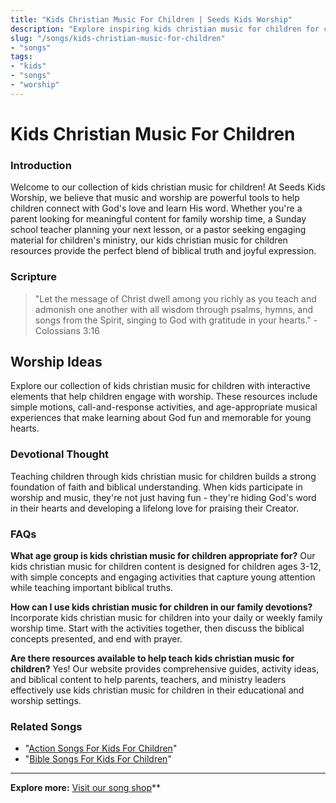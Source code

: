 ```yaml
---
title: "Kids Christian Music For Children | Seeds Kids Worship"
description: "Explore inspiring kids christian music for children for children's worship and faith development. Biblical music resources for families and ministry."
slug: "/songs/kids-christian-music-for-children"
- "songs"
tags:
- "kids"
- "songs"
- "worship"
---
```


# Kids Christian Music For Children

### Introduction

Welcome to our collection of kids christian music for children! At Seeds Kids Worship, we believe that music and worship are powerful tools to help children connect with God's love and learn His word. Whether you're a parent looking for meaningful content for family worship time, a Sunday school teacher planning your next lesson, or a pastor seeking engaging material for children's ministry, our kids christian music for children resources provide the perfect blend of biblical truth and joyful expression.

### Scripture

> "Let the message of Christ dwell among you richly as you teach and admonish one another with all wisdom through psalms, hymns, and songs from the Spirit, singing to God with gratitude in your hearts." - Colossians 3:16

## Worship Ideas

Explore our collection of kids christian music for children with interactive elements that help children engage with worship. These resources include simple motions, call-and-response activities, and age-appropriate musical experiences that make learning about God fun and memorable for young hearts.

### Devotional Thought

Teaching children through kids christian music for children builds a strong foundation of faith and biblical understanding. When kids participate in worship and music, they're not just having fun - they're hiding God's word in their hearts and developing a lifelong love for praising their Creator.

### FAQs

**What age group is kids christian music for children appropriate for?**
Our kids christian music for children content is designed for children ages 3-12, with simple concepts and engaging activities that capture young attention while teaching important biblical truths.

**How can I use kids christian music for children in our family devotions?**
Incorporate kids christian music for children into your daily or weekly family worship time. Start with the activities together, then discuss the biblical concepts presented, and end with prayer.

**Are there resources available to help teach kids christian music for children?**
Yes! Our website provides comprehensive guides, activity ideas, and biblical content to help parents, teachers, and ministry leaders effectively use kids christian music for children in their educational and worship settings.

### Related Songs

- "[Action Songs For Kids For Children](/songs/action-songs-for-kids-for-children/)"
- "[Bible Songs For Kids For Children](/songs/bible-songs-for-kids-for-children/)"

---

**Explore more:** [Visit our song shop](https://seedskidsworship.com/shop)**

<!-- Schema Markup -->
<script type="application/ld+json">
{
  "@context": "https://schema.org",
  "@type": "MusicRecording",
  "name": "Kids Christian Music For Children",
  "byArtist": {
    "@type": "MusicGroup",
    "name": "Seeds Kids Worship"
  },
  "isFamilyFriendly": true,
  "url": "https://seedskidsworship.com/songs/kids-christian-music-for-children/"
}
</script>